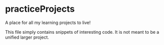 # practiceProjects
A place for all my learning projects to live!

This file simply contains snippets of interesting code.
It is not meant to be a unified larger project.
